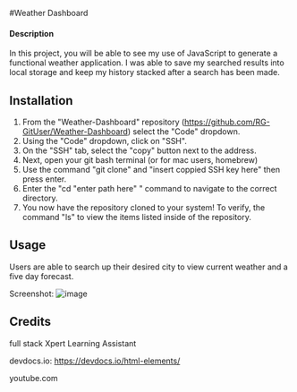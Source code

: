 #Weather Dashboard

#### Description

In this project, you will be able to see my use of JavaScript to generate a functional weather application. I was able to save my searched results into local storage and keep my history stacked after a search has been made. 

## Installation

1. From the "Weather-Dashboard" repository (https://github.com/RG-GitUser/Weather-Dashboard) select the "Code" dropdown.
2. Using the "Code" dropdown, click on "SSH".
3. On the "SSH" tab, select the "copy" button next to  the address.
4. Next, open your git bash terminal (or for mac users, homebrew)
5. Use the command "git clone" and "insert coppied SSH key here" then press enter. 
6. Enter the "cd "enter path here" " command to navigate to the correct directory. 
7. You now have the repository cloned to your system! To verify, the command "ls" to view the items listed inside of the repository. 

## Usage

Users are able to search up their desired city to view current weather and a five day forecast. 

Screenshot:
![image](https://github.com/RG-GitUser/Weather-Dashboard/assets/139709113/fa9ba6f2-8314-4842-9012-270e80c840ee)


## Credits 

full stack Xpert Learning Assistant 

devdocs.io: https://devdocs.io/html-elements/

youtube.com 
